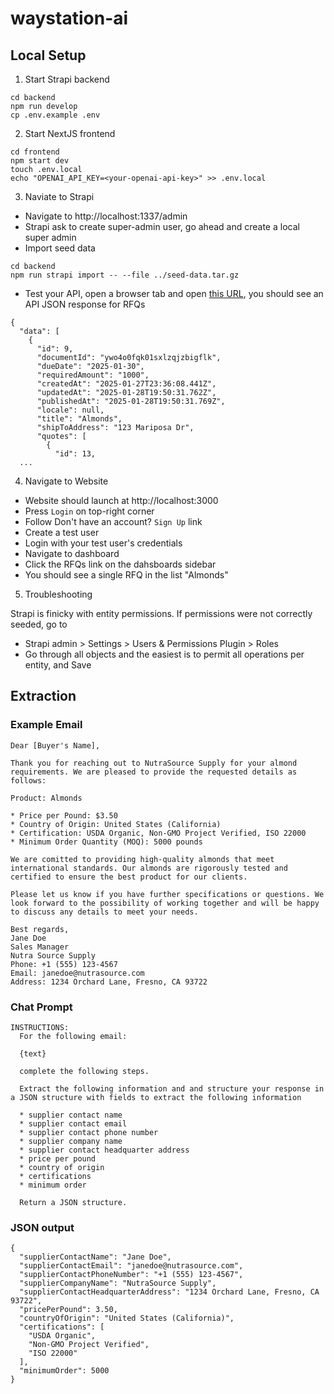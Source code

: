 # waystation-ai

## Local Setup

1. Start Strapi backend

```
cd backend
npm run develop
cp .env.example .env
```

2. Start NextJS frontend

```
cd frontend
npm start dev
touch .env.local
echo "OPENAI_API_KEY=<your-openai-api-key>" >> .env.local
```


3. Naviate to Strapi

* Navigate to http://localhost:1337/admin
* Strapi ask to create super-admin user, go ahead and create a local super admin
* Import seed data

```
cd backend
npm run strapi import -- --file ../seed-data.tar.gz
```

* Test your API, open a browser tab and open [this URL](http://localhost:1337/api/rfqs?populate[quotes][populate][supplier]=*), you should see an API JSON response for RFQs

```
{
  "data": [
    {
      "id": 9,
      "documentId": "ywo4o0fqk01sxlzqjzbigflk",
      "dueDate": "2025-01-30",
      "requiredAmount": "1000",
      "createdAt": "2025-01-27T23:36:08.441Z",
      "updatedAt": "2025-01-28T19:50:31.762Z",
      "publishedAt": "2025-01-28T19:50:31.769Z",
      "locale": null,
      "title": "Almonds",
      "shipToAddress": "123 Mariposa Dr",
      "quotes": [
        {
          "id": 13,
  ...        
```

4. Navigate to Website

* Website should launch at http://localhost:3000
* Press `Login` on top-right corner
* Follow Don't have an account? `Sign Up` link
* Create a test user
* Login with your test user's credentials
* Navigate to dashboard
* Click the RFQs link on the dahsboards sidebar
* You should see a single RFQ in the list "Almonds"

5. Troubleshooting

Strapi is finicky with entity permissions. If permissions were not correctly seeded, go to 

* Strapi admin >  Settings > Users & Permissions Plugin > Roles
* Go through all objects and the easiest is to permit all operations per entity, and Save


## Extraction

### Example Email

```
Dear [Buyer's Name],

Thank you for reaching out to NutraSource Supply for your almond requirements. We are pleased to provide the requested details as follows:

Product: Almonds

* Price per Pound: $3.50
* Country of Origin: United States (California)
* Certification: USDA Organic, Non-GMO Project Verified, ISO 22000
* Minimum Order Quantity (MOQ): 5000 pounds

We are comitted to providing high-quality almonds that meet international standards. Our almonds are rigorously tested and certified to ensure the best product for our clients.

Please let us know if you have further specifications or questions. We look forward to the possibility of working together and will be happy to discuss any details to meet your needs.

Best regards,
Jane Doe
Sales Manager
Nutra Source Supply
Phone: +1 (555) 123-4567
Email: janedoe@nutrasource.com
Address: 1234 Orchard Lane, Fresno, CA 93722
```


### Chat Prompt

```
INSTRUCTIONS: 
  For the following email:

  {text}

  complete the following steps.

  Extract the following information and and structure your response in a JSON structure with fields to extract the following information

  * supplier contact name
  * supplier contact email
  * supplier contact phone number
  * supplier company name
  * supplier contact headquarter address
  * price per pound
  * country of origin
  * certifications
  * minimum order

  Return a JSON structure.
```

### JSON output

```
{
  "supplierContactName": "Jane Doe",
  "supplierContactEmail": "janedoe@nutrasource.com",
  "supplierContactPhoneNumber": "+1 (555) 123-4567",
  "supplierCompanyName": "NutraSource Supply",
  "supplierContactHeadquarterAddress": "1234 Orchard Lane, Fresno, CA 93722",
  "pricePerPound": 3.50,
  "countryOfOrigin": "United States (California)",
  "certifications": [
    "USDA Organic",
    "Non-GMO Project Verified",
    "ISO 22000"
  ],
  "minimumOrder": 5000
}
```
